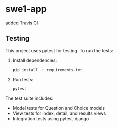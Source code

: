 # swe1-app

added Travis CI

## Testing

This project uses pytest for testing. To run the tests:

1. Install dependencies:
   ```bash
   pip install -r requirements.txt
   ```

2. Run tests:
   ```bash
   pytest
   ```

The test suite includes:
- Model tests for Question and Choice models
- View tests for index, detail, and results views
- Integration tests using pytest-django
